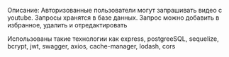 Описание:
Авторизованные пользователи могут запрашивать видео с youtube. Запросы хранятся в базе данных. Запрос можно добавить в избранное, удалить и отредактировать

Использованы такие технологии как express, postgreeSQL, sequelize, bcrypt, jwt, swagger, axios, cache-manager, lodash, cors 
